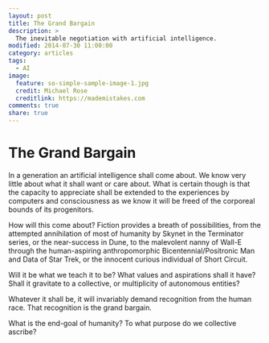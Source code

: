 ```yaml
---
layout: post
title: The Grand Bargain
description: >
  The inevitable negotiation with artificial intelligence.
modified: 2014-07-30 11:00:00
category: articles
tags:
  - AI
image:
  feature: so-simple-sample-image-1.jpg
  credit: Michael Rose
  creditlink: https://mademistakes.com
comments: true
share: true
---
```


# The Grand Bargain

In a generation an artificial intelligence shall come about. We know very
little about what it shall want or care about. What is certain though is that
the capacity to appreciate shall be extended to the experiences by computers
and consciousness as we know it will be freed of the corporeal bounds of
its progenitors.

How will this come about? Fiction provides a breath of possibilities, from the
attempted annihilation of most of humanity by Skynet in the Terminator series,
or the near-success in Dune, to the malevolent nanny of Wall-E through the
human-aspiring anthropomorphic Bicentennial/Positronic Man and Data of
Star Trek, or the innocent curious individual of Short Circuit.

Will it be what we teach it to be? What values and aspirations shall it have?
Shall it gravitate to a collective, or multiplicity of autonomous entities?

Whatever it shall be, it will invariably demand recognition from the human
race. That recognition is the grand bargain.

What is the end-goal of humanity? To what purpose do we collective ascribe?
